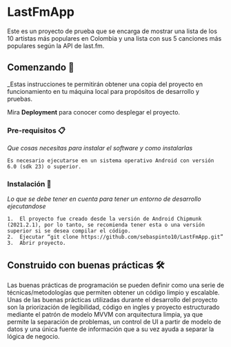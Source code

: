 # LastFmApp
Este es un proyecto de prueba que se encarga de mostrar una lista de los 10 artistas más populares en Colombia y una lista con sus 5 canciones más populares según la API de last.fm.

## Comenzando 🚀

_Estas instrucciones te permitirán obtener una copia del proyecto en funcionamiento en tu máquina local para propósitos de desarrollo y pruebas.

Mira **Deployment** para conocer como desplegar el proyecto.


### Pre-requisitos 📋

_Que cosas necesitas para instalar el software y como instalarlas_

```
Es necesario ejecutarse en un sistema operativo Android con versión 6.0 (sdk 23) o superior. 
```

### Instalación 🔧

_Lo que se debe tener en cuenta para tener un entorno de desarrollo ejecutandose_

```
1.	El proyecto fue creado desde la versión de Android Chipmunk (2021.2.1), por lo tanto, se recomienda tener esta o una versión superior si se desea compilar el código.
2.	Ejecutar “git clone https://github.com/sebaspinto10/LastFmApp.git”
3.	Abrir proyecto.
```

## Construido con buenas prácticas 🛠️

Las buenas prácticas de programación se pueden definir como una serie de técnicas/metodologías que permiten obtener un código limpio y escalable.  
Unas de las buenas prácticas utilizadas durante el desarrollo del proyecto son la priorización de legibilidad, código en ingles y proyecto estructurado mediante el patrón de modelo MVVM con arquitectura limpia, ya que permite la separación de problemas, un control de UI a partir de modelo de datos y una única fuente de información que a su vez ayuda a separar la lógica de negocio.


